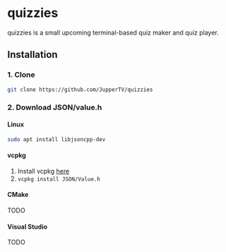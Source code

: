 # quizzies

quizzies is a small upcoming terminal-based quiz maker and quiz player.

## Installation

### 1. Clone

```bash
git clone https://github.com/JupperTV/quizzies
```

### 2. Download JSON/value.h

#### Linux

```bash
sudo apt install libjsoncpp-dev
```

#### vcpkg

1. Install vcpkg [here](TODO)
2. ```vcpkg install JSON/Value.h```

#### CMake

TODO

#### Visual Studio

TODO


